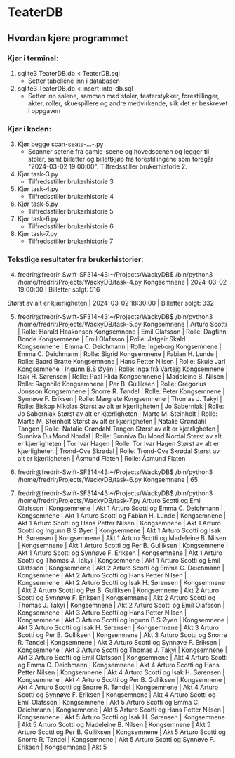 # TeaterDB

## Hvordan kjøre programmet

### Kjør i terminal:

1. sqlite3 TeaterDB.db < TeaterDB.sql
   - Setter tabellene inn i databasen
2. sqlite3 TeaterDB.db < insert-into-db.sql
   - Setter inn salene, sammen med stoler, teaterstykker, forestillinger, akter, roller, skuespillere og andre medvirkende, slik det er beskrevet i oppgaven

### Kjør i koden:

3. Kjør begge scan-seats-...-.py
   - Scanner setene fra gamle-scene og hovedscenen og legger til stoler, samt billetter og billettkjøp fra forestillingene som foregår "2024-03-02 19:00:00". Tilfredsstiller brukerhistorie 2.
4. Kjør task-3.py
   - Tilfredsstiller brukerhistorie 3
5. Kjør task-4.py
   - Tilfredsstiller brukerhistorie 4
6. Kjør task-5.py
   - Tilfredsstiller brukerhistorie 5
7. Kjør task-6.py
   - Tilfredsstiller brukerhistorie 6
8. Kjør task-7.py
   - Tilfredsstiller brukerhistorie 7

### Tekstlige resultater fra brukerhistorier:

4. fredrir@fredrir-Swift-SF314-43:~/Projects/WackyDB$ /bin/python3 /home/fredrir/Projects/WackyDB/task-4.py
   Kongsemnene | 2024-03-02 19:00:00 | Billetter solgt: 516

Størst av alt er kjærligheten | 2024-03-02 18:30:00 | Billetter solgt: 332

5. fredrir@fredrir-Swift-SF314-43:~/Projects/WackyDB$ /bin/python3 /home/fredrir/Projects/WackyDB/task-5.py
   Kongsemnene | Arturo Scotti | Rolle: Harald Haakonson
   Kongsemnene | Emil Olafsson | Rolle: Dagfinn Bonde
   Kongsemnene | Emil Olafsson | Rolle: Jatgeir Skald
   Kongsemnene | Emma C. Deichmann | Rolle: Ingeborg
   Kongsemnene | Emma C. Deichmann | Rolle: Sigrid
   Kongsemnene | Fabian H. Lunde | Rolle: Baard Bratte
   Kongsemnene | Hans Petter Nilsen | Rolle: Skule Jarl
   Kongsemnene | Ingunn B.S Øyen | Rolle: Inga frå Vartejg
   Kongsemnene | Isak H. Sørensen | Rolle: Paal Flida
   Kongsemnene | Madeleine B. Nilsen | Rolle: Ragnhild
   Kongsemnene | Per B. Gulliksen | Rolle: Gregorius Jonsson
   Kongsemnene | Snorre R. Tøndel | Rolle: Peter
   Kongsemnene | Synnøve F. Eriksen | Rolle: Margrete
   Kongsemnene | Thomas J. Takyi | Rolle: Biskop Nikolas
   Størst av alt er kjærligheten | Jo Saberniak | Rolle: Jo Saberniak
   Størst av alt er kjærligheten | Marte M. Steinholt | Rolle: Marte M. Steinholt
   Størst av alt er kjærligheten | Natalie Grøndahl Tangen | Rolle: Natalie Grøndahl Tangen
   Størst av alt er kjærligheten | Sunniva Du Mond Nordal | Rolle: Sunniva Du Mond Nordal
   Størst av alt er kjærligheten | Tor Ivar Hagen | Rolle: Tor Ivar Hagen
   Størst av alt er kjærligheten | Trond-Ove Skrødal | Rolle: Trond-Ove Skrødal
   Størst av alt er kjærligheten | Åsmund Flaten | Rolle: Åsmund Flaten

6. fredrir@fredrir-Swift-SF314-43:~/Projects/WackyDB$ /bin/python3 /home/fredrir/Projects/WackyDB/task-6.py
   Kongsemnene | 65

7. fredrir@fredrir-Swift-SF314-43:~/Projects/WackyDB$ /bin/python3 /home/fredrir/Projects/WackyDB/task-7.py
   Arturo Scotti og Emil Olafsson | Kongsemnene | Akt 1
   Arturo Scotti og Emma C. Deichmann | Kongsemnene | Akt 1
   Arturo Scotti og Fabian H. Lunde | Kongsemnene | Akt 1
   Arturo Scotti og Hans Petter Nilsen | Kongsemnene | Akt 1
   Arturo Scotti og Ingunn B.S Øyen | Kongsemnene | Akt 1
   Arturo Scotti og Isak H. Sørensen | Kongsemnene | Akt 1
   Arturo Scotti og Madeleine B. Nilsen | Kongsemnene | Akt 1
   Arturo Scotti og Per B. Gulliksen | Kongsemnene | Akt 1
   Arturo Scotti og Synnøve F. Eriksen | Kongsemnene | Akt 1
   Arturo Scotti og Thomas J. Takyi | Kongsemnene | Akt 1
   Arturo Scotti og Emil Olafsson | Kongsemnene | Akt 2
   Arturo Scotti og Emma C. Deichmann | Kongsemnene | Akt 2
   Arturo Scotti og Hans Petter Nilsen | Kongsemnene | Akt 2
   Arturo Scotti og Isak H. Sørensen | Kongsemnene | Akt 2
   Arturo Scotti og Per B. Gulliksen | Kongsemnene | Akt 2
   Arturo Scotti og Synnøve F. Eriksen | Kongsemnene | Akt 2
   Arturo Scotti og Thomas J. Takyi | Kongsemnene | Akt 2
   Arturo Scotti og Emil Olafsson | Kongsemnene | Akt 3
   Arturo Scotti og Hans Petter Nilsen | Kongsemnene | Akt 3
   Arturo Scotti og Ingunn B.S Øyen | Kongsemnene | Akt 3
   Arturo Scotti og Isak H. Sørensen | Kongsemnene | Akt 3
   Arturo Scotti og Per B. Gulliksen | Kongsemnene | Akt 3
   Arturo Scotti og Snorre R. Tøndel | Kongsemnene | Akt 3
   Arturo Scotti og Synnøve F. Eriksen | Kongsemnene | Akt 3
   Arturo Scotti og Thomas J. Takyi | Kongsemnene | Akt 3
   Arturo Scotti og Emil Olafsson | Kongsemnene | Akt 4
   Arturo Scotti og Emma C. Deichmann | Kongsemnene | Akt 4
   Arturo Scotti og Hans Petter Nilsen | Kongsemnene | Akt 4
   Arturo Scotti og Isak H. Sørensen | Kongsemnene | Akt 4
   Arturo Scotti og Per B. Gulliksen | Kongsemnene | Akt 4
   Arturo Scotti og Snorre R. Tøndel | Kongsemnene | Akt 4
   Arturo Scotti og Synnøve F. Eriksen | Kongsemnene | Akt 4
   Arturo Scotti og Emil Olafsson | Kongsemnene | Akt 5
   Arturo Scotti og Emma C. Deichmann | Kongsemnene | Akt 5
   Arturo Scotti og Hans Petter Nilsen | Kongsemnene | Akt 5
   Arturo Scotti og Isak H. Sørensen | Kongsemnene | Akt 5
   Arturo Scotti og Madeleine B. Nilsen | Kongsemnene | Akt 5
   Arturo Scotti og Per B. Gulliksen | Kongsemnene | Akt 5
   Arturo Scotti og Snorre R. Tøndel | Kongsemnene | Akt 5
   Arturo Scotti og Synnøve F. Eriksen | Kongsemnene | Akt 5
